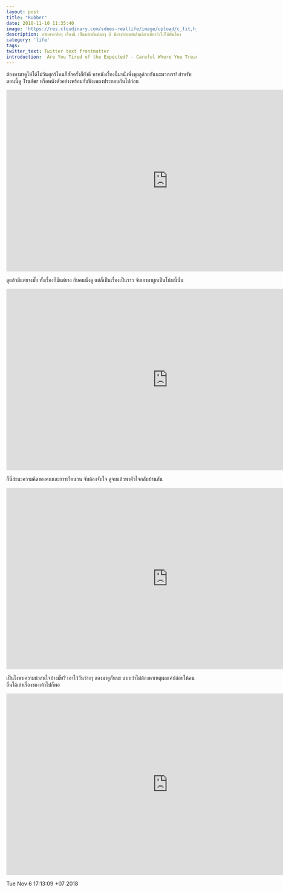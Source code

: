 ```yaml
---
layout: post
title: "Rubber"
date: 2010-11-10 11:35:40
image: 'https://res.cloudinary.com/sdees-reallife/image/upload/c_fit,h_399,w_760/v1518425413/Rubber_dvd-sleeve.jpg'
description: หนังยางจริงๆ เรื่องนี้ เป็นหนังที่แปลกๆ ดี มียางรถยนต์เส้นเดียวเที่ยววิ่งไปได้ทั้งเรื่อง
category: 'life'
tags:
twitter_text: Twitter text frontmatter
introduction:  Are You Tired of the Expected? - Careful Where You Tread.
---
```

ต้องหามาดูให้ได้ไม่วันศุกร์ไหนก็สักครั้งก็ยังดี หาหนังเรื่องนี้มานั่งพึ่งพุงดูด้วยกันนะพวกเรา! สำหรับตอนนี้ดู Trailer หรือหนังตัวอย่างพร้อมกับฟังเพลงประกอบกันไปก่อน

<iframe width="853" height="480" src="https://www.youtube.com/embed/IVZ0B4iDS8w" frameborder="0" allow="accelerometer; autoplay; encrypted-media; gyroscope; picture-in-picture" allowfullscreen></iframe>

ดูแล้วมีแต่ยางมั๊ย ทั้งเรื่องก็มีแต่ยาง กับคนนั่งดู แต่ก็เป็นเรื่องเป็นราว จับเอามาผูกเป็นโน่นนี่นั่น

<iframe width="853" height="480" src="https://www.youtube.com/embed/6s2uiPubmoA" frameborder="0" allow="accelerometer; autoplay; encrypted-media; gyroscope; picture-in-picture" allowfullscreen></iframe>

ก็นี่ล่ะนะความคิดของคนและการเวียนวน จับต้องจับใจ ดูจบแล้วพาตัวใจกลับบ้านกัน

<iframe width="853" height="480" src="https://www.youtube.com/embed/0m0KPqqnbqg?list=PLdwwXinKvHa_xqOmT3amqJNPB6Xt2JB9z" frameborder="0" allow="accelerometer; autoplay; encrypted-media; gyroscope; picture-in-picture" allowfullscreen></iframe>

เป็นไงพบความน่าสนใจบ้างมั๊ย? เอาไว้วันว่างๆ ลองมาดูกันนะ แบบว่าไม่ต้องหาเหตุผลแค่ปล่อยให้คนอื่นได้เล่าเรื่องของเค้าไปก็พอ

<iframe width="853" height="480" src="https://www.youtube.com/embed/fagfZnBpZfU?list=PLdwwXinKvHa_xqOmT3amqJNPB6Xt2JB9z" frameborder="0" allow="accelerometer; autoplay; encrypted-media; gyroscope; picture-in-picture" allowfullscreen></iframe>

Tue Nov  6 17:13:09 +07 2018
